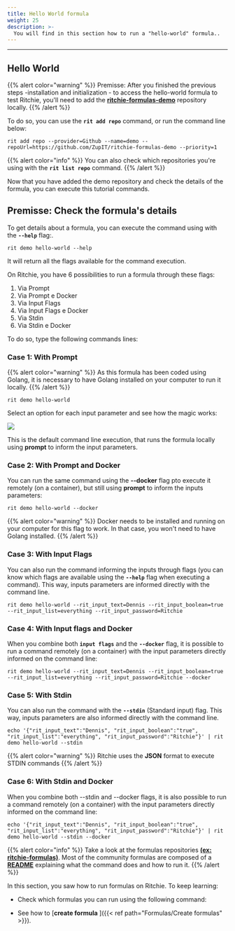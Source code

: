 ```yaml
---
title: Hello World formula
weight: 25
description: >-
  You will find in this section how to run a "hello-world" formula..
---
```


---

## Hello World

{{% alert color="warning" %}}
Premisse: After you finished the previous steps -installation and initialization - to access the hello-world formula to test Ritchie, you'll need to add the [**ritchie-formulas-demo**](https://github.com/ZupIT/ritchie-formulas-demo) repository locally.
{{% /alert %}}

To do so, you can use the **`rit add repo`** command, or run the command line below:

```text
rit add repo --provider=Github --name=demo --repoUrl=https://github.com/ZupIT/ritchie-formulas-demo --priority=1
```

{{% alert color="info" %}}
  You can also check which repositories you're using with the **`rit list repo`** command.
{{% /alert %}}

Now that you have added the demo repository and check the details of the formula, you can execute this tutorial commands.

## Premisse: Check the formula's details

To get details about a formula, you can execute the command using with the  **`--help`**  flag:.

```text
rit demo hello-world --help
```
It will return all the flags available for the command execution.

On Ritchie, you have 6 possibilities to run a formula through these flags:
1. Via Prompt
2. Via Prompt e Docker
3. Via Input Flags
4. Via Input Flags e Docker
5. Via Stdin
6. Via Stdin e Docker

To do so, type the following commands lines:

### **Case 1:** With Prompt

{{% alert color="warning" %}}
  As this formula has been coded using Golang, it is necessary to have Golang installed on your computer to run it locally.
{{% /alert %}}

```text
rit demo hello-world
```
Select an option for each input parameter and see how the magic works:

![](/shared/large-gif-1054x366-.gif)

This is the default command line execution, that runs the formula locally using **prompt** to inform the input parameters.

### **Case 2:** With Prompt and Docker

You can run the same command using the **--docker** flag pto execute it remotely (on a container), but still using **prompt** to inform the inputs parameters:

```text
rit demo hello-world --docker
```

{{% alert color="warning" %}}
  Docker needs to be installed and running on your computer for this flag to work.
In that case, you won't need to have Golang installed.
{{% /alert %}}

### **Case 3:** With Input Flags

You can also run the command informing the inputs through flags (you can know which flags are available using the **`--help`** flag when executing a command). This way, inputs parameters are informed directly with the command line.

```text
rit demo hello-world --rit_input_text=Dennis --rit_input_boolean=true --rit_input_list=everything --rit_input_password=Ritchie
```

### **Case 4:** With Input flags and Docker

When you combine both  **`input flags`** and the **`--docker`** flag, it is possible to run a command remotely (on a container) with the input parameters directly informed on the command line:

```text
rit demo hello-world --rit_input_text=Dennis --rit_input_boolean=true --rit_input_list=everything --rit_input_password=Ritchie --docker
```

### **Case 5:** With Stdin

You can also run the command with the **`--stdin`** (Standard input) flag. This way, inputs parameters are also informed directly with the command line.

```text
echo '{"rit_input_text":"Dennis", "rit_input_boolean":"true", "rit_input_list":"everything", "rit_input_password":"Ritchie"}' | rit demo hello-world --stdin
```
{{% alert color="warning" %}}
  Ritchie uses the **JSON** format to execute STDIN commands
{{% /alert %}}

### **Case 6:** With Stdin and Docker

When you combine both --stdin and --docker flags, it is also possible to run a command remotely (on a container) with the input parameters directly informed on the command line:

```text
echo '{"rit_input_text":"Dennis", "rit_input_boolean":"true", "rit_input_list":"everything", "rit_input_password":"Ritchie"}' | rit demo hello-world --stdin --docker
```
{{% alert color="info" %}}
  Take a look at the formulas repositories [**(ex: ritchie-formulas)**](https://github.com/ZupIT/ritchie-formulas).
Most of the community formulas are composed of a [**README**](https://github.com/ZupIT/ritchie-formulas#readme) explaining what the command does and how to run it.
{{% /alert %}}

In this section, you saw how to run formulas on Ritchie. To keep learning:

- Check which formulas you can run using the following command:

- See how to [**create formula** ]({{< ref path="Formulas/Create formulas" >}}).
